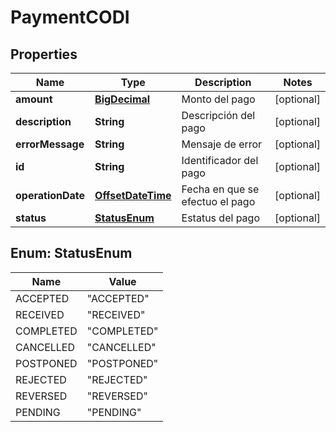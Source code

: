 # PaymentCODI

## Properties
Name | Type | Description | Notes
------------ | ------------- | ------------- | -------------
**amount** | [**BigDecimal**](BigDecimal.md) | Monto del pago |  [optional]
**description** | **String** | Descripción del pago |  [optional]
**errorMessage** | **String** | Mensaje de error |  [optional]
**id** | **String** | Identificador del pago |  [optional]
**operationDate** | [**OffsetDateTime**](OffsetDateTime.md) | Fecha en que se efectuo el pago |  [optional]
**status** | [**StatusEnum**](#StatusEnum) | Estatus del pago |  [optional]

<a name="StatusEnum"></a>
## Enum: StatusEnum
Name | Value
---- | -----
ACCEPTED | &quot;ACCEPTED&quot;
RECEIVED | &quot;RECEIVED&quot;
COMPLETED | &quot;COMPLETED&quot;
CANCELLED | &quot;CANCELLED&quot;
POSTPONED | &quot;POSTPONED&quot;
REJECTED | &quot;REJECTED&quot;
REVERSED | &quot;REVERSED&quot;
PENDING | &quot;PENDING&quot;

